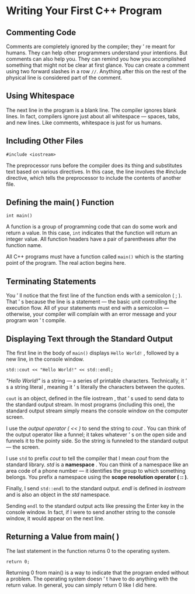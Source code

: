 # Writing Your First C++ Program

## Commenting Code
Comments are completely ignored by the compiler; they ’ re meant for humans. They can help other programmers understand your intentions. But comments can also help you. They can remind you how you accomplished something that might not be clear at first glance.
You can create a comment using two forward slashes in a row ` // `. Anything after this on the rest of the physical line is considered part of the comment.

## Using Whitespace 
The next line in the program is a blank line. The compiler ignores blank lines. In fact, compilers ignore just about all whitespace — spaces, tabs, and new lines. Like comments, whitespace is just for us humans.

## Including Other Files

`#include <iostream>` 

The preprocessor runs before the compiler does its thing and substitutes text based on various directives. In this case, the line involves the #include directive, which tells the preprocessor to include the contents of another file.

## Defining the main( ) Function

`int main()` 

A function is a group of programming code that can do some work and return a value. In this case, `int` indicates that the function will return an integer value. All function headers have a pair of parentheses after the function name. 

All C++ programs must have a function called `main()` which is the starting point of the program. The real action begins here.

## Terminating Statements 

You ’ ll notice that the first line of the function ends with a semicolon ( ; ). That ’ s because the line is a statement — the basic unit controlling the execution flow. 
All of your statements must end with a semicolon — otherwise, your compiler will complain with an error message and your program won ’ t compile.

## Displaying Text through the Standard Output 

The first line in the body of `main()` displays `Hello World!` , followed by a new line, in the console window. 

`std::cout << "Hello World!" << std::endl;` 

*"Hello World!"* is a string — a series of printable characters. Technically, it ’ s a string literal , meaning it ’ s literally the characters between the quotes. 

`cout` is an object, defined in the file iostream , that ’ s used to send data to the standard output stream. In most programs (including this one), the standard output stream simply means the console window on the computer screen. 

I use the *output operator ( << )* to send the string to *cout* . You can think of the output operator like a funnel; it takes whatever ’ s on the open side and funnels it to the pointy side. So the string is funneled to the standard output — the screen.

I use `std` to prefix *cout* to tell the compiler that I mean *cout* from the standard library. *std* is a **namespace** . You can think of a namespace like an area code of a phone number — it identifies the group to which something belongs. You prefix a namespace using the **scope resolution operator ( :: )**. 

Finally, I send `std::endl` to the standard output. *endl* is defined in *iostream* and is also an object in the *std* namespace. 

Sending `endl` to the standard output acts like pressing the Enter key in the console window. In fact, if I were to send another string to the console window, it would appear on the next line.

## Returning a Value from main( ) 
The last statement in the function returns 0 to the operating system.

`return 0;`

Returning 0 from main() is a way to indicate that the program ended without a problem. The operating system doesn ’ t have to do anything with the return value. In general, you can simply return 0 like I did here.